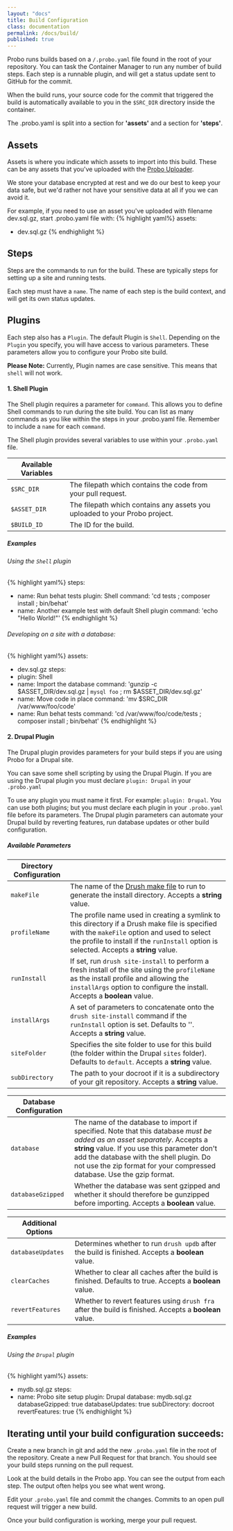 ```yaml
---
layout: "docs"
title: Build Configuration
class: documentation
permalink: /docs/build/
published: true
---
```

Probo runs builds based on a `/.probo.yaml` file found in the root of your repository. You can task the Container Manager to run any number of build steps. Each step is a runnable plugin, and will get a status update sent to GitHub for the commit.

When the build runs, your source code for the commit that triggered the build is automatically available to you in the `$SRC_DIR` directory inside the container.

The .probo.yaml is split into a section for **'assets'** and a section for **'steps'**.

## Assets

Assets is where you indicate which assets to import into this build. These can be any assets that you've uploaded with the [Probo Uploader](http://probo.ci/docs/uploader/).

We store your database encrypted at rest and we do our best to keep your data safe, but we'd rather not have your sensitive data at all if you we can avoid it.

For example, if you need to use an asset you've uploaded with filename dev.sql.gz, start .probo.yaml file with:
{% highlight yaml%}
assets:
  - dev.sql.gz
{% endhighlight %}

## Steps

Steps are the commands to run for the build. These are typically steps for setting up a site and running tests.

Each step must have a `name`. The name of each step is the build context, and will get its own status updates.

## Plugins

Each step also has a `Plugin`. The default Plugin is `Shell`.  Depending on the `Plugin` you specify, you will have access to various parameters. These parameters allow you to configure your Probo site build.

**Please Note:** Currently, Plugin names are case sensitive. This means that `shell` will not work.


#### 1. Shell Plugin

The Shell plugin requires a parameter for `command`. This allows you to define Shell commands to run during the site build. You can list as many commands as you like within the steps in your .probo.yaml file. Remember to include a `name` for each `command`.

The Shell plugin provides several variables to use within your `.probo.yaml` file.

| Available Variables |                                                                     |
| ----------- | --------------------------------------------------------------------------- |
| `$SRC_DIR`  | The filepath which contains the code from your pull request.                |
| `$ASSET_DIR`| The filepath which contains any assets you uploaded to your Probo project.  |
| `$BUILD_ID` | The ID for the build.                                                       |

##### Examples

###### Using the `Shell` plugin

{% highlight yaml%}
steps:
  - name: Run behat tests
    plugin: Shell
    command: 'cd tests ; composer install ; bin/behat'
  - name: Another example test with default Shell plugin
    command: 'echo "Hello World!"'
{% endhighlight %}

###### Developing on a site with a database:

{% highlight yaml%}
assets:
  - dev.sql.gz
steps:
  - plugin: Shell
  - name: Import the database
    command: 'gunzip -c $ASSET_DIR/dev.sql.gz | `mysql foo` ; rm $ASSET_DIR/dev.sql.gz'
  - name: Move code in place
    command: 'mv $SRC_DIR /var/www/foo/code'
  - name: Run behat tests
    command: 'cd /var/www/foo/code/tests ; composer install ; bin/behat'
{% endhighlight %}

#### 2. Drupal Plugin

The Drupal plugin provides parameters for your build steps if you are using Probo for a Drupal site.

You can save some shell scripting by using the Drupal Plugin. If you are using the Drupal plugin you must declare  `plugin: Drupal` in your `.probo.yaml`
 
To use any plugin you must name it first. For example:  `plugin: Drupal`. You can use both plugins; but you must declare each plugin in your `.probo.yaml` file before its parameters. The Drupal plugin parameters can automate your Drupal build by reverting features, run database updates or other build configuration.


##### Available Parameters

| Directory Configuration |                                                                                                   |
|-------------------------|---------------------------------------------------------------------------------------------------|
|`makeFile`               | The name of the [Drush make file](http://www.drush.org/en/master/make/) to run to generate                             the install directory. Accepts a **string** value.                             |
|`profileName`            | The profile name used in creating a symlink to this directory if a Drush make file is                                  specified with the `makeFile` option and used to select the profile to install if the `runInstall`                             option is selected. Accepts a **string** value.                                |
|`runInstall`             | If set, run `drush site-install` to perform a fresh install of the site using the                                      `profileName` as the install profile and allowing the `installArgs` option to configure the                                    install. Accepts a **boolean** value.                                            |
|`installArgs`            | A set of parameters to concatenate onto the `drush site-install` command if the                                        `runInstall` option is set. Defaults to ''. Accepts a **string** value. |
|`siteFolder`             | Specifies the site folder to use for this build (the folder within the Drupal `sites`                                  folder). Defaults to `default`. Accepts a **string** value.             |
| `subDirectory`     |The path to your docroot if it is a subdirectory of your git repository. Accepts a **string** value. |

| Database Configuration  |                                                                                                   |
--------------------------|---------------------------------------------------------------------------------------------------|
| `database`              |The name of the database to import if specified. Note that this database *must be added as                             an asset separately*. Accepts a **string** value. If you use this parameter don't add the database with the shell plugin. Do not use the zip format for your compressed database. Use the gzip format.                           |
| `databaseGzipped`       |Whether the database was sent gzipped and whether it should therefore be gunzipped before                               importing. Accepts a **boolean** value.                                         |

| Additional Options    |                                                                                                     |
|-----------------------|-----------------------------------------------------------------------------------------------------|
| `databaseUpdates`     |Determines whether to run `drush updb` after the build is finished. Accepts a                                  **boolean** value.                                                                         |
| `clearCaches`         |Whether to clear all caches after the build is finished. Defaults to                                           true. Accepts a **boolean** value.                                                 |
| `revertFeatures`      |Whether to revert features using `drush fra` after the build is finished. Accepts a                             **boolean** value.                                                                        |

##### Examples

###### Using the `Drupal` plugin

{% highlight yaml%}
assets:
  - mydb.sql.gz
steps:
  - name: Probo site setup
    plugin: Drupal
    database: mydb.sql.gz
    databaseGzipped: true
    databaseUpdates: true
    subDirectory: docroot
    revertFeatures: true
{% endhighlight %}

## Iterating until your build configuration succeeds:

Create a new branch in git and add the new `.probo.yaml` file in the root of the repository. Create a new Pull Request for that branch. You should see your build steps running on the pull request.

Look at the build details in the Probo app. You can see the output from each step. The output often helps you see what went wrong.

Edit your `.probo.yaml` file and commit the changes. Commits to an open pull request will trigger a new build.

Once your build configuration is working, merge your pull request.
